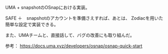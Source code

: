 UMA + snapshotのOSnapにおける実装。

SAFE ＋　snapshotのアカウントを準備さえすれば、あとは、
Zodiacを用いた簡単な設定で実装できる。

また、UMAチームと、直接話して、バグの改善にも取り組んだ。


参考：
https://docs.uma.xyz/developers/osnap/osnap-quick-start